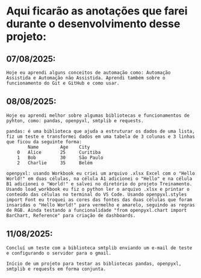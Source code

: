 # Aqui ficarão as anotações que farei durante o desenvolvimento desse projeto:

## 07/08/2025:

    Hoje eu aprendi alguns conceitos de automação como: Automação Assistida e Automação não Assistida. Aprendi também sobre o funcionamento do Git e GitHub e como usar.

## 08/08/2025:

    Hoje eu aprendi melhor sobre algumas bibliotecas e funcionamentos de pyhton, como: pandas, openpyxl, smtplib e requests.

    pandas: é uma biblioteca que ajuda a estruturar os dados de uma lista, fiz um teste e transformei dados em uma tabela de 3 colunas e 3 linhas que ficou da seguinte forma:
            Name        Age    City
        0   Alice       25     Curitiba
        1   Bob         30     São Paulo
        2   Charlie     35     Belém

    openpyxl: usando Workbook eu criei um arquivo .xlsx Excel com o "Hello World!" em duas células, na célula A1 adicionei o "Hello" e na célula B1 adicionei o "World!" e salvei no diretório do projeto Treinamento. Usando load_workbook eu fiz o python ler o arquivo .xlsx e printar o conteúdo das células no terminal do VS Code. Usando openpyxl.styles import Font eu troquei as cores das fontes das duas células que foram insaridas o "Hello World!" para vermelho e amarelo, seguindo as regras de RGB. Ainda testando a funcionalidade "from openpyxl.chart import BarChart, Reference" para criação de dashboards.

## 11/08/2025:

    Concluí um teste com a biblioteca smtplib enviando um e-mail de teste e configurando o servidor para o gmail.

    Início de um projeto para testar as bibliotecas pandas, openpyxl, smtplib e requests em forma conjunta.